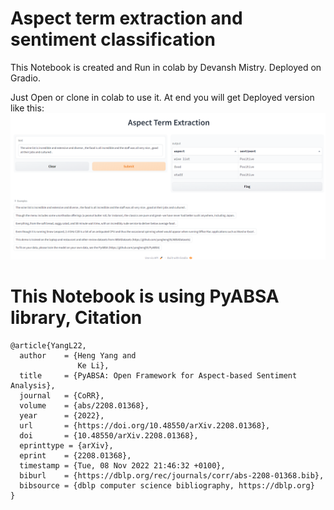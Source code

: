 # Aspect term extraction and sentiment classification

This Notebook is created and Run in colab by Devansh Mistry. Deployed on Gradio.

Just Open or clone in colab to use it. At end you will get Deployed version like this:
<img src = "Home.png" width = "900px">

# This Notebook is using PyABSA library, Citation

    @article{YangL22,
      author    = {Heng Yang and
                   Ke Li},
      title     = {PyABSA: Open Framework for Aspect-based Sentiment Analysis},
      journal   = {CoRR},
      volume    = {abs/2208.01368},
      year      = {2022},
      url       = {https://doi.org/10.48550/arXiv.2208.01368},
      doi       = {10.48550/arXiv.2208.01368},
      eprinttype = {arXiv},
      eprint    = {2208.01368},
      timestamp = {Tue, 08 Nov 2022 21:46:32 +0100},
      biburl    = {https://dblp.org/rec/journals/corr/abs-2208-01368.bib},
      bibsource = {dblp computer science bibliography, https://dblp.org}
    }
